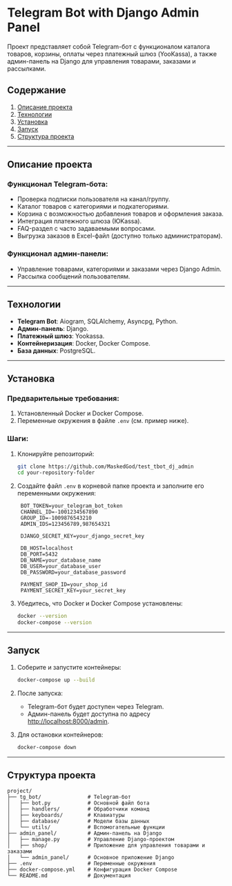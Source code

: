 # Telegram Bot with Django Admin Panel

Проект представляет собой Telegram-бот с функционалом каталога товаров, корзины, оплаты через платежный шлюз (YooKassa), а также админ-панель на Django для управления товарами, заказами и рассылками.

## Содержание

1. [Описание проекта](#описание-проекта)
2. [Технологии](#технологии)
3. [Установка](#установка)
4. [Запуск](#запуск)
5. [Структура проекта](#структура-проекта)

---

## Описание проекта

### Функционал Telegram-бота:

- Проверка подписки пользователя на канал/группу.
- Каталог товаров с категориями и подкатегориями.
- Корзина с возможностью добавления товаров и оформления заказа.
- Интеграция платежного шлюза (ЮKassa).
- FAQ-раздел с часто задаваемыми вопросами.
- Выгрузка заказов в Excel-файл (доступно только администраторам).

### Функционал админ-панели:

- Управление товарами, категориями и заказами через Django Admin.
- Рассылка сообщений пользователям.

---

## Технологии

- **Telegram Bot**: Aiogram, SQLAlchemy, Asyncpg, Python.
- **Админ-панель**: Django.
- **Платежный шлюз**: Yookassa.
- **Контейнеризация**: Docker, Docker Compose.
- **База данных**: PostgreSQL.

---

## Установка

### Предварительные требования:

1. Установленный Docker и Docker Compose.
2. Переменные окружения в файле `.env` (см. пример ниже).

### Шаги:

1. Клонируйте репозиторий:

   ```bash
   git clone https://github.com/MaskedGod/test_tbot_dj_admin
   cd your-repository-folder
   ```

2. Создайте файл `.env` в корневой папке проекта и заполните его переменными окружения:

   ```env
    BOT_TOKEN=your_telegram_bot_token
    CHANNEL_ID=-1001234567890
    GROUP_ID=-1009876543210
    ADMIN_IDS=123456789,987654321

    DJANGO_SECRET_KEY=your_django_secret_key

    DB_HOST=localhost
    DB_PORT=5432
    DB_NAME=your_database_name
    DB_USER=your_database_user
    DB_PASSWORD=your_database_password

    PAYMENT_SHOP_ID=your_shop_id
    PAYMENT_SECRET_KEY=your_secret_key
   ```

3. Убедитесь, что Docker и Docker Compose установлены:
   ```bash
   docker --version
   docker-compose --version
   ```

---

## Запуск

1. Соберите и запустите контейнеры:

   ```bash
   docker-compose up --build
   ```

2. После запуска:

   - Telegram-бот будет доступен через Telegram.
   - Админ-панель будет доступна по адресу [http://localhost:8000/admin](http://localhost:8000/admin).

3. Для остановки контейнеров:
   ```bash
   docker-compose down
   ```

---

## Структура проекта

```
project/
├── tg_bot/               # Telegram-бот
│   ├── bot.py            # Основной файл бота
│   ├── handlers/         # Обработчики команд
│   ├── keyboards/        # Клавиатуры
│   ├── database/         # Модели базы данных
│   └── utils/            # Вспомогательные функции
├── admin_panel/          # Админ-панель на Django
│   ├── manage.py         # Управление Django-проектом
│   ├── shop/             # Приложение для управления товарами и заказами
│   └── admin_panel/      # Основное приложение Django
├── .env                  # Переменные окружения
├── docker-compose.yml    # Конфигурация Docker Compose
└── README.md             # Документация
```
